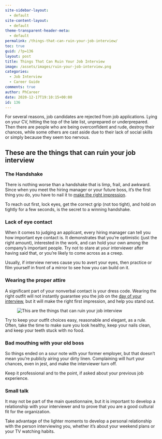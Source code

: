 ```yaml
---
site-sidebar-layout:
  - default
site-content-layout:
  - default
theme-transparent-header-meta:
  - default
permalink: /things-that-can-ruin-your-job-interview/
toc: true
guid: /?p=136
layout: post
title: Things That Can Ruin Your Job Interview
image: /assets/images/ruin-your-job-interview.png
categories:
  - Job Interview
  - Career Guide
comments: true
author: PhCareer
date: 2020-12-17T19:10:15+00:00
id: 136
---
```

For several reasons, job candidates are rejected from job applications. Lying on your CV, hitting the top of the late list, unprepared or underprepared. Then there are people who are being overconfident and rude, destroy their chances, while some others are cast aside due to their lack of social skills or simply because they seem too nervous.

## **These are the things that can ruin your job interview**

### The Handshake

There is nothing worse than a handshake that is limp, frail, and awkward. Since when you meet the hiring manager or your future boss, it&#8217;s the first thing you do, you have to nail it to [make the right impression](/how-to-make-a-great-impression-at-work/).

To reach out first, lock eyes, get the correct grip (not too tight), and hold on tightly for a few seconds, is the secret to a winning handshake.

### Lack of eye contact

When it comes to judging an applicant, every hiring manager can tell you how important eye contact is. It demonstrates that you&#8217;re optimistic (just the right amount), interested in the work, and can hold your own among the company&#8217;s important people. Try not to stare at your interviewer after having said that, or you&#8217;re likely to come across as a creep.

Usually, if interview nerves cause you to avert your eyes, then practice or film yourself in front of a mirror to see how you can build on it.

### Wearing the proper attire

A significant part of your nonverbal contact is your dress code. Wearing the right outfit will not instantly guarantee you the job on the [day of your interview](/what-to-expect-in-a-final-job-interview/), but it will make the right first impression, and help you stand out.


<figure class="wp-block-image size-large">

<img loading="lazy" width="736" height="414" src="/wp-content/uploads/2020/12/What-To-Wear-To-A-Job-Interview-Men-Women-Featured-Image-736x414-1.png" alt="This are the things that can ruin your job interview" class="wp-image-137" srcset="/wp-content/uploads/2020/12/What-To-Wear-To-A-Job-Interview-Men-Women-Featured-Image-736x414-1.png 736w, /wp-content/uploads/2020/12/What-To-Wear-To-A-Job-Interview-Men-Women-Featured-Image-736x414-1-300x169.png 300w" sizes="(max-width: 736px) 100vw, 736px" /> </figure> 

Try to keep your outfit choices easy, reasonable and elegant, as a rule. Often, take the time to make sure you look healthy, keep your nails clean, and keep your teeth stuck with no food.

### Bad mouthing with your old boss

So things ended on a sour note with your former employer, but that doesn&#8217;t mean you&#8217;re publicly airing your dirty linen. Complaining will hurt your chances, even in jest, and make the interviewer turn off.

Keep it professional and to the point, if asked about your previous job experience.

### Small talk

It may not be part of the main questionnaire, but it is important to develop a relationship with your interviewer and to prove that you are a good cultural fit for the organization.

Take advantage of the lighter moments to develop a personal relationship with the person interviewing you, whether it&#8217;s about your weekend plans or your TV watching habits.

  